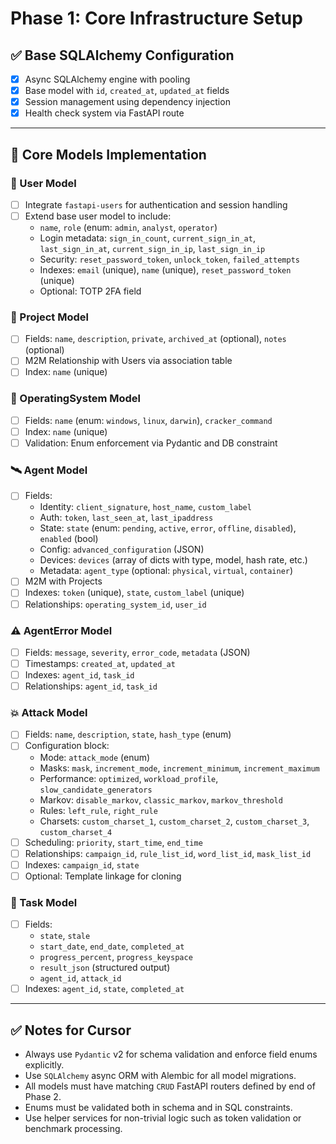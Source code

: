 # Phase 1: Core Infrastructure Setup

## ✅ Base SQLAlchemy Configuration

-   [x] Async SQLAlchemy engine with pooling
-   [x] Base model with `id`, `created_at`, `updated_at` fields
-   [x] Session management using dependency injection
-   [x] Health check system via FastAPI route

---

## 🧩 Core Models Implementation

### 👤 User Model

-   [ ] Integrate `fastapi-users` for authentication and session handling
-   [ ] Extend base user model to include:
    -   `name`, `role` (enum: `admin`, `analyst`, `operator`)
    -   Login metadata: `sign_in_count`, `current_sign_in_at`, `last_sign_in_at`, `current_sign_in_ip`, `last_sign_in_ip`
    -   Security: `reset_password_token`, `unlock_token`, `failed_attempts`
    -   Indexes: `email` (unique), `name` (unique), `reset_password_token` (unique)
    -   Optional: TOTP 2FA field

### 📁 Project Model

-   [ ] Fields: `name`, `description`, `private`, `archived_at` (optional), `notes` (optional)
-   [ ] M2M Relationship with Users via association table
-   [ ] Index: `name` (unique)

### 🧠 OperatingSystem Model

-   [ ] Fields: `name` (enum: `windows`, `linux`, `darwin`), `cracker_command`
-   [ ] Index: `name` (unique)
-   [ ] Validation: Enum enforcement via Pydantic and DB constraint

### 🛰 Agent Model

-   [ ] Fields:
    -   Identity: `client_signature`, `host_name`, `custom_label`
    -   Auth: `token`, `last_seen_at`, `last_ipaddress`
    -   State: `state` (enum: `pending`, `active`, `error`, `offline`, `disabled`), `enabled` (bool)
    -   Config: `advanced_configuration` (JSON)
    -   Devices: `devices` (array of dicts with type, model, hash rate, etc.)
    -   Metadata: `agent_type` (optional: `physical`, `virtual`, `container`)
-   [ ] M2M with Projects
-   [ ] Indexes: `token` (unique), `state`, `custom_label` (unique)
-   [ ] Relationships: `operating_system_id`, `user_id`

### ⚠️ AgentError Model

-   [ ] Fields: `message`, `severity`, `error_code`, `metadata` (JSON)
-   [ ] Timestamps: `created_at`, `updated_at`
-   [ ] Indexes: `agent_id`, `task_id`
-   [ ] Relationships: `agent_id`, `task_id`

### 💥 Attack Model

-   [ ] Fields: `name`, `description`, `state`, `hash_type` (enum)
-   [ ] Configuration block:
    -   Mode: `attack_mode` (enum)
    -   Masks: `mask`, `increment_mode`, `increment_minimum`, `increment_maximum`
    -   Performance: `optimized`, `workload_profile`, `slow_candidate_generators`
    -   Markov: `disable_markov`, `classic_markov`, `markov_threshold`
    -   Rules: `left_rule`, `right_rule`
    -   Charsets: `custom_charset_1`, `custom_charset_2`, `custom_charset_3`, `custom_charset_4`
-   [ ] Scheduling: `priority`, `start_time`, `end_time`
-   [ ] Relationships: `campaign_id`, `rule_list_id`, `word_list_id`, `mask_list_id`
-   [ ] Indexes: `campaign_id`, `state`
-   [ ] Optional: Template linkage for cloning

### 🧾 Task Model

-   [ ] Fields:
    -   `state`, `stale`
    -   `start_date`, `end_date`, `completed_at`
    -   `progress_percent`, `progress_keyspace`
    -   `result_json` (structured output)
    -   `agent_id`, `attack_id`
-   [ ] Indexes: `agent_id`, `state`, `completed_at`

---

## ✅ Notes for Cursor

-   Always use `Pydantic` v2 for schema validation and enforce field enums explicitly.
-   Use `SQLAlchemy` async ORM with Alembic for all model migrations.
-   All models must have matching `CRUD` FastAPI routers defined by end of Phase 2.
-   Enums must be validated both in schema and in SQL constraints.
-   Use helper services for non-trivial logic such as token validation or benchmark processing.
